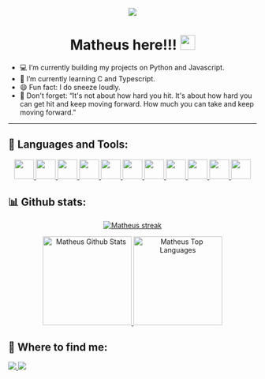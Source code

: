 <p align="center">
  <img src="https://readme-typing-svg.herokuapp.com/?lines=Welcome+to+my+GitHub!&center=true&width=380&height=45">
</p>


<h1 align="center">
    Matheus here!!! <img src="https://raw.githubusercontent.com/MartinHeinz/MartinHeinz/master/wave.gif" width="30px">
</h1>


- 💻 I’m currently building my projects on Python and Javascript.
- 🔎 I’m currently learning C and Typescript.
- 😄 Fun fact: I do sneeze loudly.
- 💬 Don't forget: “It's not about how hard you hit. It's about how hard you can get hit and keep moving forward. How much you can take and keep moving forward.”

---

## 🚀 Languages and Tools:

<p align="center">
    <a href="https://www.python.org/" alt="Python" target="_blank">
    <img src="https://cdn.jsdelivr.net/gh/devicons/devicon/icons/python/python-original.svg" width="40"/>
    </a>
    <a href="https://developer.mozilla.org/pt-BR/docs/Web/JavaScript" alt="JavaScript" target="_blank">
    <img src="https://cdn.jsdelivr.net/gh/devicons/devicon/icons/javascript/javascript-original.svg" width="40"/>
    </a>
    <a href="https://www.typescriptlang.org" alt="TypeScript" target="_blank">
    <img src="https://cdn.jsdelivr.net/gh/devicons/devicon/icons/typescript/typescript-original.svg" width="40"/>
    </a>
    <a href="http://linguagemc.com.br/" alt="Linguagem C" target="_blank">
    <img src="https://img.icons8.com/color/48/000000/c-programming.png"  width="40"/>
    </a>
    <a href="https://nodejs.org" alt="NodeJs" target="_blank">
    <img src="https://img.icons8.com/color/48/000000/nodejs.png" width="40"/>
    </a>
    <a href= "https://www.mongodb.com/"alt="MongoDb" target="_blank">
    <img src="https://cdn.jsdelivr.net/gh/devicons/devicon/icons/mongodb/mongodb-original.svg" width="40"/>
    </a>
    <a href="https://developer.mozilla.org/pt-BR/docs/Web/HTML" alt="HTML" target="_blank">
    <img src="https://cdn.jsdelivr.net/gh/devicons/devicon/icons/html5/html5-original.svg" width="40"/>
    </a>
    <a href="https://developer.mozilla.org/pt-BR/docs/Web/CSS" alt="CSS" target="_blank">
    <img src="https://cdn.jsdelivr.net/gh/devicons/devicon/icons/css3/css3-original.svg" width="40"/>
    </a>
    <a href="https://reactjs.org/" alt="React" target="_blank">
    <img src="https://cdn.jsdelivr.net/gh/devicons/devicon/icons/react/react-original.svg" width="40"/>
    </a>
    <a href="https://code.visualstudio.com/" alt="VSCode" target="_blank">
    <img src="https://cdn.jsdelivr.net/gh/devicons/devicon/icons/vscode/vscode-original.svg" width="40"/>
    </a>
    <a href="https://git-scm.com/" alt="Git" target="_blank">
    <img src="https://cdn.jsdelivr.net/gh/devicons/devicon/icons/git/git-original.svg" width="40"/>
    </a>
</p>


## 📊 Github stats:

<p align="center">
    <a href="https://github.com/matheusreirasi/matheusreirasi.git">
        <img title="🔥 Get streak stats for your profile at git.io/streak-stats" alt="Matheus streak" src="https://github-readme-streak-stats.herokuapp.com/?user=matheusreirasi&theme=black-ice&hide_border=true&stroke=0000&background=060A0CD0"/>
    </a>
</p>
<div align="center">
    <a href="https://github.com/matheusreirasi/matheusreirasi.git">
        <img alt="Matheus Github Stats" height="180em" src="https://github-readme-stats.vercel.app/api?username=matheusreirasi&show_icons=true&count_private=true&theme=react&hide_border=true&bg_color=0D1117" />
    </a>
    <a href="https://github.com/matheusreirasi/matheusreirasi.git">
        <img alt="Matheus Top Languages" height="180em" src="https://github-readme-stats.vercel.app/api/top-langs/?username=matheusreirasi&langs_count=7&count_private=true&layout=compact&theme=react&hide_border=true&bg_color=0D1117" />
    </a>
</div>


## 🤝 Where to find me:

<p align="left">
    <a href="https://www.linkedin.com/in/matheus-f-602551158/" alt="Linkedin" target="_blank">
    <img src="https://img.shields.io/badge/-Linkedin-1C1C1C?style=for-the-badge&logo=Linkedin&logoColor=00FFFF&link=https://www.linkedin.com/in/matheus-f-602551158/"/>
    </a>
    <a href="https://mail.google.com/mail/u/0/?fs=1&tf=cm&source=mailto&to=matheus.reirasi@gmail.com" alt="Email" target="_blank">
    <img src="https://img.shields.io/badge/Gmail-1C1C1C?style=for-the-badge&logo=gmail&logoColor=00FFFF&link=https://mail.google.com/mail/u/0/?fs=1&tf=cm&source=mailto&to=matheus.reirasi@gmail.com">
    </a>
</p>
